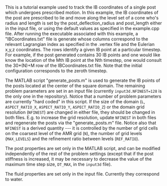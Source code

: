 This is a tutorial example used to track the IB coordinates of a single post which undergoes prescribed motion. In this example, the IB coordinates of the post are prescribed to lie and move along the level set of a cone who's radius and length is set by the post_deflection_radius and post_length either in the input file, or using the default values as specified in the example.cpp file. After running the executable associated with this example, a "IBCoordinates.txt" file is generate whose columns correspond to the relevant Lagrangian index as specified in the .vertex file and the Eulerian x,y,z coordinates. The rows identify a given IB point at a particular timestep. For example, if the post generated contains 30 IB points and one would like know the location of the Mth IB point at the Nth timestep, one would consult the 30*(N)+M row of the IBCoordinates.txt file. Note that the initial configuration corresponds to the zeroth timestep.

The MATLAB script "generate_posts.m" is used to generate the IB points of the posts located at the center of the square domain.
The remaining problem parameters are set in an input file (currently `input3d.NFINEST=128` is the only one in the repository).
Notice that a number of problem parameters are currently "hard coded" in this script.
If the size of the domain (`L`, `ASPECT_RATIO_X`, `ASPECT_RATIO_Y`, `ASPECT_RATIO_Z`) or the domain grid resolution (`NFINEST`) are changed in either file, they should be changed in both files.
E.g. to increase the grid resolution, update `NFINEST` in both files and regenerate the posts via the "generate_posts.m" file.
Notice also that `NFINEST` is a derived quantity --- it is controlled by the number of grid cells on the coarsest level of the AMR grid (`N`), the number of grid levels (`MAX_LEVELS`) and the refinement ratio between levels (`REF_RATIO`).

The post properties are set only in the MATLAB script, and can be modified independently of the rest of the problem settings (except that if the post stiffness is increased, it may be necessary to decrease the value of the maximum time step size, `DT_MAX`, in the `input3d` file).

The fluid properties are set only in the input file.
Currently they correspond to water.


